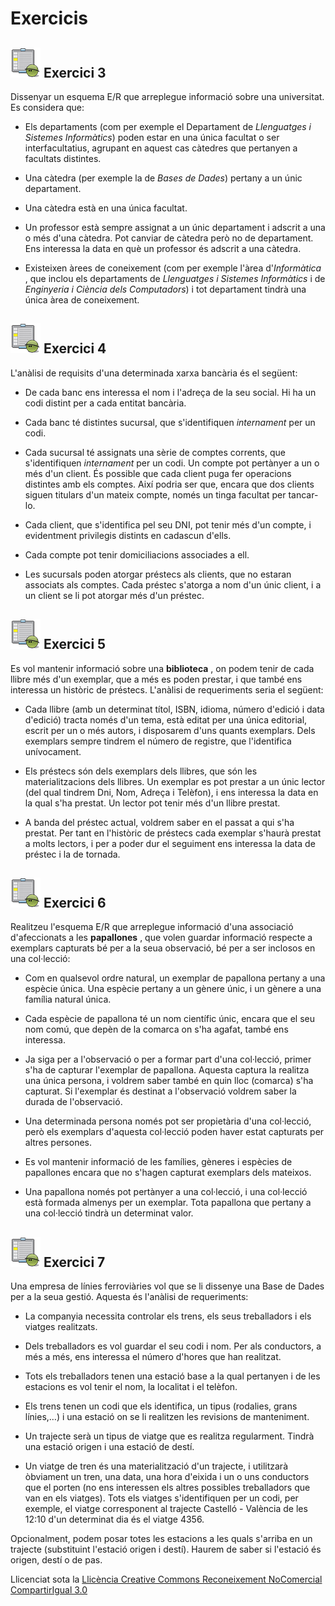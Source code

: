 # Exercicis


## ![](icon_activity.gif) Exercici 3

Dissenyar un esquema E/R que arreplegue informació sobre una universitat. Es
considera que:

  * Els departaments (com per exemple el Departament de _Llenguatges i Sistemes Informàtics_) poden estar en una única facultat o ser interfacultatius, agrupant en aquest cas càtedres que pertanyen a facultats distintes.
  

  * Una càtedra (per exemple la de _Bases de Dades_) pertany a un únic departament.
  

  * Una càtedra està en una única facultat.
  

  * Un professor està sempre assignat a un únic departament i adscrit a una o més d'una càtedra. Pot canviar de càtedra però no de departament. Ens interessa la data en què un professor és adscrit a una càtedra.
  

  * Existeixen àrees de coneixement (com per exemple l'àrea d'_Informàtica_ , que inclou els departaments de _Llenguatges i Sistemes Informàtics_ i de _Enginyeria i Ciència dels Computadors_) i tot departament tindrà una única àrea de coneixement.


## ![](icon_activity.gif) Exercici 4

L'anàlisi de requisits d'una determinada xarxa bancària és el següent:

  * De cada banc ens interessa el nom i l'adreça de la seu social. Hi ha un codi distint per a cada entitat bancària.

  * Cada banc té distintes sucursal, que s'identifiquen _internament_ per un codi.

  * Cada sucursal té assignats una sèrie de comptes corrents, que s'identifiquen _internament_ per un codi. Un compte pot pertànyer a un o més d'un client. És possible que cada client puga fer operacions distintes amb els comptes. Així podria ser que, encara que dos clients siguen titulars d'un mateix compte, només un tinga facultat per tancar-lo.

  * Cada client, que s'identifica pel seu DNI, pot tenir més d'un compte, i evidentment privilegis distints en cadascun d'ells.

  * Cada compte pot tenir domiciliacions associades a ell.

  * Les sucursals poden atorgar préstecs als clients, que no estaran associats als comptes. Cada préstec s'atorga a nom d'un únic client, i a un client se li pot atorgar més d'un préstec.


## ![](icon_activity.gif) Exercici 5

Es vol mantenir informació sobre una **biblioteca** , on podem tenir de cada
llibre més d'un exemplar, que a més es poden prestar, i que també ens
interessa un històric de préstecs. L'anàlisi de requeriments seria el següent:

  * Cada llibre (amb un determinat títol, ISBN, idioma, número d'edició i data d'edició) tracta només d'un tema, està editat per una única editorial, escrit per un o més autors, i disposarem d'uns quants exemplars. Dels exemplars sempre tindrem el número de registre, que l'identifica unívocament.

  * Els préstecs són dels exemplars dels llibres, que són les materialitzacions dels llibres. Un exemplar es pot prestar a un únic lector (del qual tindrem Dni, Nom, Adreça i Telèfon), i ens interessa la data en la qual s'ha prestat. Un lector pot tenir més d'un llibre prestat.

  * A banda del préstec actual, voldrem saber en el passat a qui s'ha prestat. Per tant en l'històric de préstecs cada exemplar s'haurà prestat a molts lectors, i per a poder dur el seguiment ens interessa la data de préstec i la de tornada.

## ![](icon_activity.gif) Exercici 6

Realitzeu l'esquema E/R que arreplegue informació d'una associació
d'afeccionats a les **papallones** , que volen guardar informació respecte a
exemplars capturats bé per a la seua observació, bé per a ser inclosos en una
col·lecció:

  * Com en qualsevol ordre natural, un exemplar de papallona pertany a una espècie única. Una espècie pertany a un gènere únic, i un gènere a una família natural única.
  

  * Cada espècie de papallona té un nom científic únic, encara que el seu nom comú, que depèn de la comarca on s'ha agafat, també ens interessa.
  

  * Ja siga per a l'observació o per a formar part d'una col·lecció, primer s'ha de capturar l'exemplar de papallona. Aquesta captura la realitza una única persona, i voldrem saber també en quin lloc (comarca) s'ha capturat. Si l'exemplar és destinat a l'observació voldrem saber la durada de l'observació.
  

  * Una determinada persona només pot ser propietària d'una col·lecció, però els exemplars d'aquesta col·lecció poden haver estat capturats per altres persones.
  

  * Es vol mantenir informació de les famílies, gèneres i espècies de papallones encara que no s'hagen capturat exemplars dels mateixos.
  

  * Una papallona només pot pertànyer a una col·lecció, i una col·lecció està formada almenys per un exemplar. Tota papallona que pertany a una col·lecció tindrà un determinat valor. 


## ![](icon_activity.gif) Exercici 7

Una empresa de línies ferroviàries vol que se li dissenye una Base de Dades
per a la seua gestió. Aquesta és l'anàlisi de requeriments:

  * La companyia necessita controlar els trens, els seus treballadors i els viatges realitzats. 

  * Dels treballadors es vol guardar el seu codi i nom. Per als conductors, a més a més, ens interessa el número d'hores que han realitzat.

  * Tots els treballadors tenen una estació base a la qual pertanyen i de les estacions es vol tenir el nom, la localitat i el telèfon.

  * Els trens tenen un codi que els identifica, un tipus (rodalies, grans línies,…) i una estació on se li realitzen les revisions de manteniment.

  * Un trajecte serà un tipus de viatge que es realitza regularment. Tindrà una estació origen i una estació de destí.

  * Un viatge de tren és una materialització d'un trajecte, i utilitzarà òbviament un tren, una data, una hora d'eixida i un o uns conductors que el porten (no ens interessen els altres possibles treballadors que van en els viatges). Tots els viatges s'identifiquen per un codi, per exemple, el viatge corresponent al trajecte Castelló - València de les 12:10 d'un determinat dia és el viatge 4356.

Opcionalment, podem posar totes les estacions a les quals s'arriba en un
trajecte (substituint l'estació origen i destí). Haurem de saber si l'estació
és origen, destí o de pas.



Llicenciat sota la  [Llicència Creative Commons Reconeixement NoComercial
CompartirIgual 3.0](http://creativecommons.org/licenses/by-nc-sa/3.0/)

